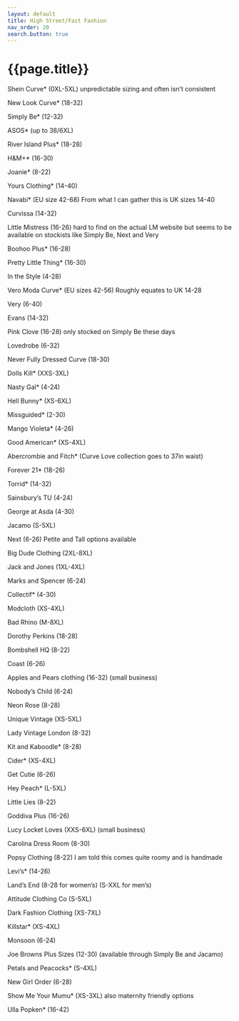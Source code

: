 ```yaml
---
layout: default
title: High Street/Fast Fashion
nav_order: 20
search.button: true
---
```




# {{page.title}}

Shein Curve* (0XL-5XL) unpredictable sizing and often isn’t consistent

New Look Curve* (18-32)

Simply Be* (12-32)

ASOS* (up to 38/6XL)

River Island Plus* (18-28)

H&M+* (16-30)

Joanie* (8-22)

Yours Clothing* (14-40)

Navabi* (EU size 42-68) From what I can gather this is UK sizes 14-40

Curvissa (14-32) 

Little Mistress (16-26) hard to find on the actual LM website but seems to be available on stockists like Simply Be, Next and Very

Boohoo Plus* (16-28)

Pretty Little Thing* (16-30)

In the Style (4-28)

Vero Moda Curve* (EU sizes 42-56) Roughly equates to UK 14-28

Very (6-40)

Evans (14-32)

Pink Clove (16-28) only stocked on Simply Be these days

Lovedrobe (6-32)

Never Fully Dressed Curve (18-30)

Dolls Kill* (XXS-3XL)

Nasty Gal* (4-24)

Hell Bunny* (XS-6XL)

Missguided* (2-30)

Mango Violeta* (4-26)

Good American* (XS-4XL)

Abercrombie and Fitch* (Curve Love collection goes to 37in waist)

Forever 21* (18-26)

Torrid* (14-32)

Sainsbury’s TU (4-24)

George at Asda (4-30)

Jacamo (S-5XL)

Next (6-26) Petite and Tall options available

Big Dude Clothing (2XL-8XL)

Jack and Jones (1XL-4XL)

Marks and Spencer (6-24)

Collectif* (4-30)

Modcloth (XS-4XL)

Bad Rhino (M-8XL)

Dorothy Perkins (18-28)

Bombshell HQ (8-22)

Coast (6-26)

Apples and Pears clothing (16-32) (small business)

Nobody’s Child (6-24)

Neon Rose (8-28)

Unique Vintage (XS-5XL)

Lady Vintage London (8-32)

Kit and Kaboodle* (8-28)

Cider* (XS-4XL)

Get Cutie (6-26)

Hey Peach* (L-5XL)

Little Lies (8-22)

Goddiva Plus (16-26)

Lucy Locket Loves (XXS-6XL) (small business)

Carolina Dress Room (8-30)

Popsy Clothing (8-22) I am told this comes quite roomy and is handmade

Levi’s* (14-26)

Land’s End (8-28 for women’s) (S-XXL for men’s)

Attitude Clothing Co (S-5XL)

Dark Fashion Clothing (XS-7XL)

Killstar* (XS-4XL)

Monsoon (6-24)

Joe Browns Plus Sizes (12-30) (available through Simply Be and Jacamo)

Petals and Peacocks* (S-4XL)

New Girl Order (6-28)

Show Me Your Mumu* (XS-3XL) also maternity friendly options

Ulla Popken* (16-42)

